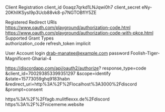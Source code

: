 Client Registration
client_id	    0oaqz7qrkd1LNJqwi0h7
client_secret	eNy-20KhlIKSysI9p3Ucb88vk8-p7NGTOBfIY5ZE

Registered Redirect URIs	
https://www.oauth.com/playground/authorization-code.html
https://www.oauth.com/playground/authorization-code-with-pkce.html
Supported Grant Types	
authorization_code
refresh_token
implicit


User Account
login	    drab-manatee@example.com
password	Foolish-Tiger-Magnificent-Gharial-4


https://discordapp.com/api/oauth2/authorize?
response_type=code
&client_id=700293853399351297
&scope=identify
&state=15773059ghq9183habn
&redirect_uri=http%3A%2F%2Flocalhost%3A3000%2Fdiscord
&prompt=consent

https%3A%2F%2Ffagb.mulitflexxx.de%2Fdiscord
https%3A%2F%2Fnicememe.website
